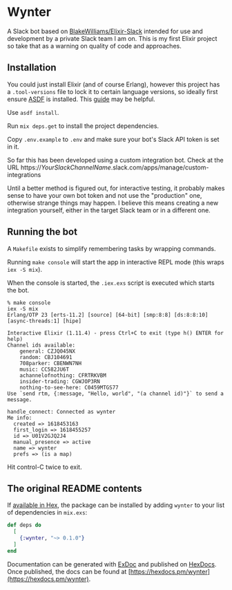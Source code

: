 # Wynter

A Slack bot based on [BlakeWilliams/Elixir-Slack](https://github.com/BlakeWilliams/Elixir-Slack)
intended for use and development by a private Slack team I am on. This is my first Elixir project
so take that as a warning on quality of code and approaches.

## Installation

You could just install Elixir (and of course Erlang), however this project has
a `.tool-versions` file to lock it to certain language versions, so
ideally first ensure [ASDF](https://asdf-vm.com/#/) is installed.
This [guide](https://app.pluralsight.com/guides/installing-elixir-erlang-with-asdf) may be helpful. 

Use `asdf install`.

Run `mix deps.get` to install the project dependencies.

Copy `.env.example` to `.env` and make sure your bot's Slack API token is set in it.

So far this has been developed using a custom integration bot.
Check at the URL https://*YourSlackChannelName*.slack.com/apps/manage/custom-integrations

Until a better method is figured out, for interactive testing, it probably makes sense 
to have your own bot token and not use the "production" one, otherwise strange things may happen.
I believe this means creating a new integration yourself, either in the
target Slack team or in a different one.

## Running the bot

A `Makefile` exists to simplify remembering tasks by wrapping commands.

Running `make console` will start the app in interactive REPL mode (this wraps `iex -S mix`).

When the console is started, the `.iex.exs` script is executed which starts the bot.

```angular2html
% make console
iex -S mix
Erlang/OTP 23 [erts-11.2] [source] [64-bit] [smp:8:8] [ds:8:8:10] [async-threads:1] [hipe]

Interactive Elixir (1.11.4) - press Ctrl+C to exit (type h() ENTER for help)
Channel ids available:
    general: CZJQ045NX
    random: CBJ104691
    708parker: CBENWN7NH
    music: CC582JU6T
    achannelofnothing: CFRTRKVBM
    insider-trading: CGWJOP3RN
    nothing-to-see-here: C0459MTGS77
Use `send rtm, {:message, "Hello, world", "(a channel id)"}` to send a message.

handle_connect: Connected as wynter
Me info:
  created => 1618453163
  first_login => 1618455257
  id => U01V2GJQ2J4
  manual_presence => active
  name => wynter
  prefs => (is a map)
```

Hit control-C twice to exit.

## The original README contents

If [available in Hex](https://hex.pm/docs/publish), the package can be installed
by adding `wynter` to your list of dependencies in `mix.exs`:

```elixir
def deps do
  [
    {:wynter, "~> 0.1.0"}
  ]
end
```

Documentation can be generated with [ExDoc](https://github.com/elixir-lang/ex_doc)
and published on [HexDocs](https://hexdocs.pm). Once published, the docs can
be found at [https://hexdocs.pm/wynter](https://hexdocs.pm/wynter).

